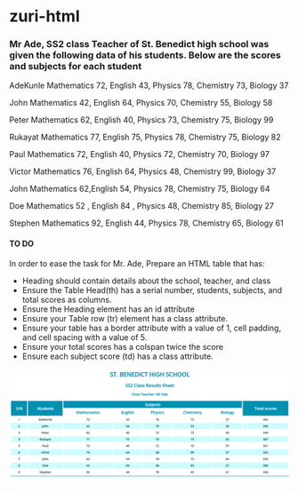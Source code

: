 # zuri-html

### Mr Ade, SS2 class Teacher of St. Benedict high school was given the following data of his students. Below are the scores and subjects for each student

AdeKunle Mathematics 72, English 43, Physics 78, Chemistry 73, Biology 37

John Mathematics 42, English 64, Physics 70, Chemistry 55, Biology 58

Peter Mathematics 62, English 40, Physics 73, Chemistry 75, Biology 99

Rukayat Mathematics 77, English 75, Physics 78, Chemistry 75, Biology 82

Paul Mathematics 72, English 40, Physics 72, Chemistry 70, Biology 97

Victor Mathematics 76, English 64, Physics 48, Chemistry 99, Biology 37

John Mathematics 62,English 54, Physics 78, Chemistry 75, Biology 64

Doe Mathematics 52 , English 84 , Physics 48, Chemistry 85, Biology 27

Stephen Mathematics 92, English 44, Physics 78, Chemistry 65, Biology 61

#### TO DO

In order to ease the task for Mr. Ade, Prepare an HTML table that has:

- Heading should contain details about the school, teacher, and class
- Ensure the Table Head(th) has a serial number, students, subjects, and total scores as columns.
- Ensure the Heading element has an id attribute
- Ensure your Table row (tr) element has a class attribute.
- Ensure your table has a border attribute with a value of 1, cell padding, and cell spacing with a value of 5.
- Ensure your total scores has a colspan twice the score
- Ensure each subject score (td) has a class attribute.
<div align-item = "center">
<img src = "image/table2.png">
</div>
